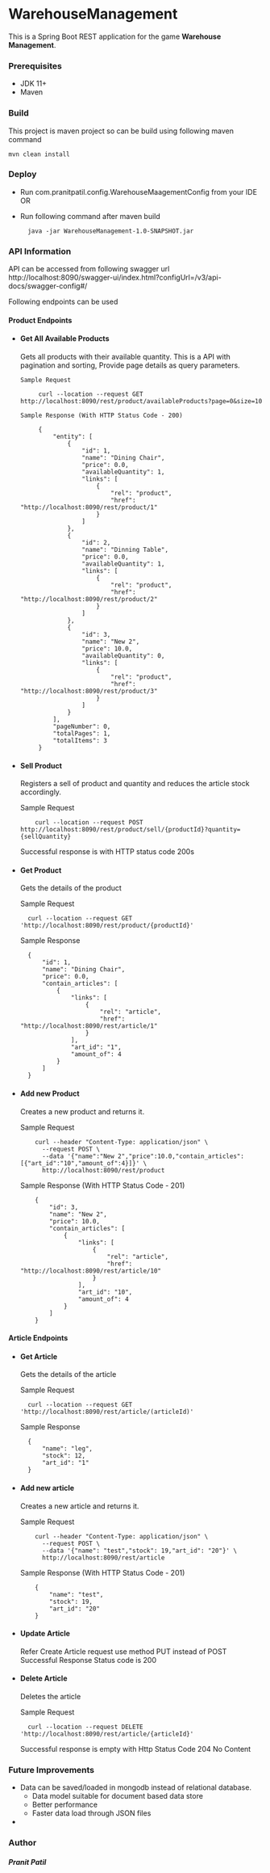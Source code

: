 # WarehouseManagement

This is a Spring Boot REST application for the game **Warehouse Management**.

### **Prerequisites**
- JDK 11+
- Maven


### **Build**
This project is maven project so can be build using following maven command

    mvn clean install

### **Deploy**
- Run com.pranitpatil.config.WarehouseMaagementConfig from your IDE
OR
- Run following command after maven build

        java -jar WarehouseManagement-1.0-SNAPSHOT.jar

### **API Information**
API can be accessed from following swagger url
        http://localhost:8090/swagger-ui/index.html?configUrl=/v3/api-docs/swagger-config#/

Following endpoints can be used

####    Product Endpoints
- ####  Get All Available Products
  Gets all products with their available quantity. 
  This is a API with pagination and sorting,
  Provide page details as query parameters.
  
      Sample Request
    
           curl --location --request GET http://localhost:8090/rest/product/availableProducts?page=0&size=10 
    
      Sample Response (With HTTP Status Code - 200)
    
           {
               "entity": [
                   {
                       "id": 1,
                       "name": "Dining Chair",
                       "price": 0.0,
                       "availableQuantity": 1,
                       "links": [
                           {
                               "rel": "product",
                               "href": "http://localhost:8090/rest/product/1"
                           }
                       ]
                   },
                   {
                       "id": 2,
                       "name": "Dinning Table",
                       "price": 0.0,
                       "availableQuantity": 1,
                       "links": [
                           {
                               "rel": "product",
                               "href": "http://localhost:8090/rest/product/2"
                           }
                       ]
                   },
                   {
                       "id": 3,
                       "name": "New 2",
                       "price": 10.0,
                       "availableQuantity": 0,
                       "links": [
                           {
                               "rel": "product",
                               "href": "http://localhost:8090/rest/product/3"
                           }
                       ]
                   }
               ],
               "pageNumber": 0,
               "totalPages": 1,
               "totalItems": 3
           }


- ####  Sell Product
  Registers a sell of product and quantity and reduces the article stock accordingly.
  
    Sample Request
  
          curl --location --request POST http://localhost:8090/rest/product/sell/{productId}?quantity={sellQuantity}
  
    Successful response is with HTTP status code 200s 


- ####  Get Product
  Gets the details of the product
  
  Sample Request

        curl --location --request GET 'http://localhost:8090/rest/product/{productId}'

  Sample Response

        {
            "id": 1,
            "name": "Dining Chair",
            "price": 0.0,
            "contain_articles": [
                {
                    "links": [
                        {
                            "rel": "article",
                            "href": "http://localhost:8090/rest/article/1"
                        }
                    ],
                    "art_id": "1",
                    "amount_of": 4
                }
            ]
        }
        

- #### Add new Product
  Creates a new product and returns it.
  
    Sample Request
  
          curl --header "Content-Type: application/json" \
            --request POST \
            --data '{"name":"New 2","price":10.0,"contain_articles":[{"art_id":"10","amount_of":4}]}' \
            http://localhost:8090/rest/product
  
    Sample Response (With HTTP Status Code - 201)
  
          {
              "id": 3,
              "name": "New 2",
              "price": 10.0,
              "contain_articles": [
                  {
                      "links": [
                          {
                              "rel": "article",
                              "href": "http://localhost:8090/rest/article/10"
                          }
                      ],
                      "art_id": "10",
                      "amount_of": 4
                  }
              ]
          }

####    Article Endpoints
- ####  Get Article
  Gets the details of the article
  
  Sample Request

        curl --location --request GET 'http://localhost:8090/rest/article/(articleId)'

  Sample Response

        {
            "name": "leg",
            "stock": 12,
            "art_id": "1"
        }
        
        
- #### Add new article
  Creates a new article and returns it.
  
    Sample Request
  
          curl --header "Content-Type: application/json" \
            --request POST \
            --data '{"name": "test","stock": 19,"art_id": "20"}' \
            http://localhost:8090/rest/article
  
    Sample Response (With HTTP Status Code - 201)
  
          {
              "name": "test",
              "stock": 19,
              "art_id": "20"
          }
            

- ####  Update Article
     Refer Create Article request use method PUT instead of POST
     Successful Response Status code is 200
     

- ####  Delete Article
  Deletes the article
  
  Sample Request

        curl --location --request DELETE 'http://localhost:8090/rest/article/{articleId}'

  Successful response is empty with Http Status Code 204 No Content

   

### **Future Improvements**

- Data can be saved/loaded in mongodb instead of relational database.
    - Data model suitable for document based data store
    - Better performance
    - Faster data load through JSON files
-


### **Author**
##### **Pranit Patil**